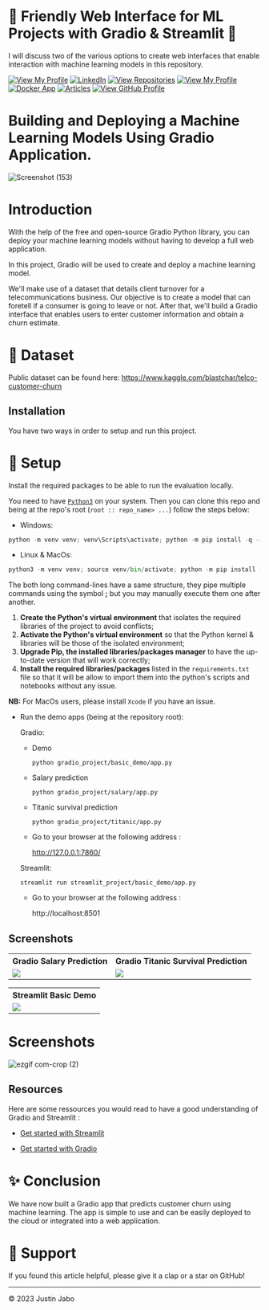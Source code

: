 # 🚀 Friendly Web Interface for ML Projects with Gradio & Streamlit 🚀

I will discuss two of the various options to create web interfaces that enable interaction with machine learning models in this repository.

[![View My Profile](https://img.shields.io/badge/View-My_Profile-green?logo=GitHub)](https://github.com/justinjabo250)
[![LinkedIn](https://img.shields.io/badge/LinkedIn-%230077B5?logo=linkedin&logoColor=orange)](https://www.linkedin.com/in/jabo-justin-2815341a2/) 
[![View Repositories](https://img.shields.io/badge/View-My_Repositories-blue?logo=GitHub)](https://github.com/justinjabo250?tab=repositories)
[![View My Profile](https://img.shields.io/badge/MEDIUM-Article-purple?logo=Medium)](https://medium.com/@jabojustin250)
[![Docker App](https://img.shields.io/badge/Gradio-App-yellow)](https://huggingface.co/spaces/Justin-J/Building-and-Deploying-a-Machine-Learning-Models-Using-Gradio-Application)
[![Articles](https://img.shields.io/badge/My-Portfolio-darkblue?logo=Website)](https://justinjabo250.github.io/Developing-a-web-application-for-an-online-portfolio./)
[![View GitHub Profile](https://img.shields.io/badge/GitHub-Profile-darkgreen)](https://github.com/justinjabo250)



# Building and Deploying a Machine Learning Models Using Gradio Application.

![Screenshot (153)](https://github.com/ikoghoemmanuell/gradio-classification-app/assets/102419217/7394058d-ca91-40fe-b444-f44b426581b9)

# Introduction

With the help of the free and open-source Gradio Python library, you can deploy your machine learning models without having to develop a full web application.

In this project, Gradio will be used to create and deploy a machine learning model.

We'll make use of a dataset that details client turnover for a telecommunications business. Our objective is to create a model that can foretell if a consumer is going to leave or not. After that, we'll build a Gradio interface that enables users to enter customer information and obtain a churn estimate.


# 📁 Dataset

Public dataset can be found here: https://www.kaggle.com/blastchar/telco-customer-churn


## Installation

You have two ways in order to setup and run this project.


# 🚀 Setup

Install the required packages to be able to run the evaluation locally.

You need to have [`Python3`](https://www.python.org/) on your system. Then you can clone this repo and being at the repo's root (`root :: repo_name> ...`) follow the steps below:

- Windows:

```python
python -m venv venv; venv\Scripts\activate; python -m pip install -q --upgrade pip; python -m pip install -qr requirements.txt
```

- Linux & MacOs:

```python
python3 -m venv venv; source venv/bin/activate; python -m pip install -q --upgrade pip; python -m pip install -qr requirements.txt
```

The both long command-lines have a same structure, they pipe multiple commands using the symbol **;** but you may manually execute them one after another.

1. **Create the Python's virtual environment** that isolates the required libraries of the project to avoid conflicts;
2. **Activate the Python's virtual environment** so that the Python kernel & libraries will be those of the isolated environment;
3. **Upgrade Pip, the installed libraries/packages manager** to have the up-to-date version that will work correctly;
4. **Install the required libraries/packages** listed in the `requirements.txt` file so that it will be allow to import them into the python's scripts and notebooks without any issue.

**NB:** For MacOs users, please install `Xcode` if you have an issue.

- Run the demo apps (being at the repository root):
        
  Gradio:
    
    - Demo

          python gradio_project/basic_demo/app.py

    - Salary prediction

          python gradio_project/salary/app.py

    - Titanic survival prediction

          python gradio_project/titanic/app.py   


  - Go to your browser at the following address :
        
      http://127.0.0.1:7860/


  Streamlit: 

      streamlit run streamlit_project/basic_demo/app.py

  - Go to your browser at the following address :
        
      http://localhost:8501

<!-- ## Structure
### File: app.py

### Folder: ml 

C:.
├───.pytest_cache
│   └───v
│       └───cache
├───gradio_project
│   ├───salary 
│   └───titanic
├───ml
│   ├───salary
│   └───titanic
├───streamlit_project
└───tests
    ├───gradio_project
    ├───ml
    └───streamlit_project



# 🔧 Building the Gradio App

We will use the Gradio library to create the app. The app will have input components such as dropdowns, sliders, and radio buttons. These components take in user input and store them as variables. We will also define an output component, which displays the churn prediction generated by the machine learning model.

# 🚀 Execution

To Run the app: Start the Gradio app by calling the launch() method on the Gradio interface object.

```python
iface.launch(inbrowser= True, show_error= True)
```

This will launch a local web server and open a browser window with the Gradio interface. Then you just click on run and you're good to go.

-->

## Screenshots

<table>
    <tr>
        <th>Gradio Salary Prediction</th>
        <th>Gradio Titanic Survival Prediction</th>
    </tr>
    <tr>
        <td><img src="./screenshots/gr_salary_app_interface.png"/></td>
        <td><img src="./screenshots/gr_titanic_app_interface.png"/></td>
    </tr>
</table>

<table>
    <tr>
        <th>Streamlit Basic Demo</th>
    </tr>
    <tr>
        <td><img src="./screenshots/st_basic_demo_app_interface.png"/></td>
    </tr>
</table>


# Screenshots
![ezgif com-crop (2)](https://github.com/ikoghoemmanuell/gradio-classification-app/assets/102419217/d38037f5-9454-4c77-b5cc-e3a8197fd043)


## Resources
Here are some ressources you would read to have a good understanding of Gradio and Streamlit :
- [Get started with Streamlit](https://docs.streamlit.io/library/get-started/create-an-app)

- [Get started with Gradio](https://gradio.app/getting_started/)


# ✨ Conclusion

We have now built a Gradio app that predicts customer churn using machine learning. The app is simple to use and can be easily deployed to the cloud or integrated into a web application.

# 👏 Support

If you found this article helpful, please give it a clap or a star on GitHub!

---

<p>&copy; 2023 Justin Jabo</p>
